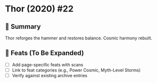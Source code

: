 # Thor (2020) #22

## 📖 Summary
Thor reforges the hammer and restores balance. Cosmic harmony rebuilt.

## 🔹 Feats (To Be Expanded)
- [ ] Add page-specific feats with scans
- [ ] Link to feat categories (e.g., Power Cosmic, Myth-Level Storms)
- [ ] Verify against existing archive entries